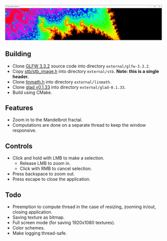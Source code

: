 ![alt text](example.png?raw=true)

## Building
* Clone [GLFW 3.3.2](https://github.com/glfw/glfw/releases/tag/3.3.2) source code into directory `external/glfw-3.3.2`.
* Copy [stb/stb_image.h](https://github.com/nothings/stb/blob/master/stb_image.h) into directory `external/stb`. 
**Note: this is a single header.** 
*   Clone [linmath.h](https://github.com/datenwolf/linmath.h) into directory `external/linmath`.
*   Clone [glad v0.1.33](https://github.com/Dav1dde/glad/releases/tag/v0.1.33) into directory `external/glad-0.1.33`.
* Build using CMake.

## Features
* Zoom in to the Mandelbrot fractal.
* Computations are done on a separate thread to keep the window responsive.

## Controls
* Click and hold with LMB to make a selection.
    * Release LMB to zoom in.
    * Click with RMB to cancel selection.
* Press backspace to zoom out.
* Press escape to close the application.

## Todo
* Preemption to compute thread in the case of resizing, zooming in/out, closing application.
* Saving texture as bitmap.
* Full screen mode (for saving 1920x1080 textures).
* Color schemes.
* Make logging thread-safe.
